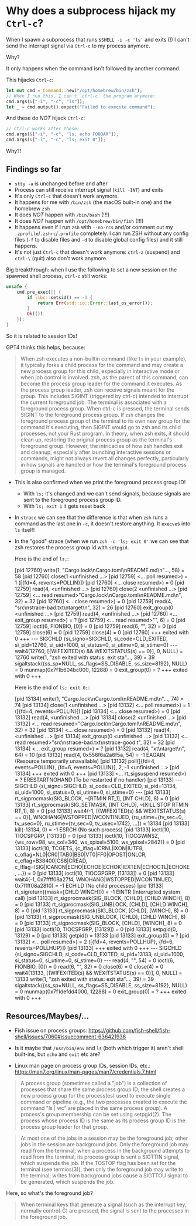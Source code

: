 # Why does a subprocess hijack my `Ctrl-c`?

When I spawn a subprocess that runs `$SHELL -i -c 'ls'` and exits (!)
I can't send the interrupt signal via `Ctrl-c` to my process anymore.

Why?

It only happens when the command isn't followed by another command.

This hijacks `Ctrl-c`:

```rust
let mut cmd = Command::new("/opt/homebrew/bin/zsh");
// When I run this, I can't `ctrl-c` the program anymore:
cmd.args(&["-i", "-c", "ls"]);
let _ = cmd.output().expect("Failed to execute command");
```

And these do _NOT_ hijack `Ctrl-c`:

```rust
// Ctrl-c works after these:
cmd.args(&["-i", "-c", "ls; echo FOOBAR"]);
cmd.args(&["-i", "-c", "ls; exit 0"]);
```

Why?!

## Findings so far

- `stty -a` is unchanged before and after
- Process can still receive interrupt signal (`kill -INT`) and exits
- It's only `Ctrl-c` that doesn't work anymore.
- It happens for me with `/bin/zsh` (the macOS built-in one) and the homebrew `zsh`
- It does _NOT_ happen with `/bin/bash` (!!!)
- It does _NOT_ happen with `/opt/homebrew/bin/fish` (!!!)
- It happens even if I run `zsh` with `--no-rcs` and/or comment out my `.zprofile`/`.zshrc`/`.profile` completely. I can run ZSH without any config files (`-f` to disable files and `-d` to disable global config files) and it still happens.
- It's not just `Ctrl-c` that doesn't work anymore: `ctrl-z` (suspend) and `ctrl-\` (quit) also don't work anymore.

Big breakthrough: when I use the following to set a new session on the spawned shell process, `ctrl-c` still works:

```rust
unsafe {
    cmd.pre_exec(|| {
        if libc::setsid() == -1 {
            return Err(std::io::Error::last_os_error());
        }
        Ok(())
    });
}
```

So it is related to session IDs!

GPT4 thinks this helps, because:

> When zsh executes a non-builtin command (like `ls` in your example), it typically forks a child process for the command and may create a new process group for this child, especially in interactive mode or when job control is involved. zsh, as the parent of this command, can become the process group leader for the command it executes.
> As the process group leader, zsh can receive signals meant for the group. This includes SIGINT (triggered by ctrl-c) intended to interrupt the current foreground job.
> The terminal is associated with a foreground process group. When ctrl-c is pressed, the terminal sends SIGINT to the foreground process group.
> If `zsh` changes the foreground process group of the terminal to its own new group for the command it's executing, then SIGINT would go to zsh and its child processes, not your Rust program.
> In theory, when zsh exits, it should clean up, restoring the original process group as the terminal's foreground group. However, the intricacies of how zsh handles exit and cleanup, especially after launching interactive sessions or commands, might not always revert all changes perfectly, particularly in how signals are handled or how the terminal's foreground process group is managed.


- This is also confirmed when we print the foreground process group ID!
    - With `ls;` it's changed and we can't send signals, because signals are
      sent to the foreground process group ID.
    - With `ls; exit 1` it gets reset back

- In `strace` we can see that the difference is that when `zsh` runs a command
  as the last one in `-c`, it doesn't restore anything. It `execve`s into `ls`
  itself!

- In the "good" strace (when we run `zsh -c 'ls; exit 0'` we can see that zsh
  restores the process group id with `setpgid`.

  Here is the end of `ls;`:

    [pid 12760] write(1, "Cargo.lock\nCargo.toml\nREADME.md\n"..., 58) = 58
    [pid 12760] close(1 <unfinished ...>
    [pid 12759] <... poll resumed>)         = 1 ([{fd=4, revents=POLLIN}])
    [pid 12760] <... close resumed>)        = 0
    [pid 12759] read(4,  <unfinished ...>
    [pid 12760] close(2 <unfinished ...>
    [pid 12759] <... read resumed>"Cargo.lock\nCargo.toml\nREADME.md\n", 32) = 32
    [pid 12760] <... close resumed>)        = 0
    [pid 12759] read(4, "src\nstrace-bad.txt\ntarget\n", 32) = 26
    [pid 12760] exit_group(0 <unfinished ...>
    [pid 12759] read(4,  <unfinished ...>
    [pid 12760] <... exit_group resumed>)   = ?
    [pid 12759] <... read resumed>"", 6)    = 0
    [pid 12759] ioctl(6, FIONBIO, [0])      = 0
    [pid 12759] read(6, "", 32)             = 0
    [pid 12759] close(6)                    = 0
    [pid 12759] close(4)                    = 0
    [pid 12760] +++ exited with 0 +++
    --- SIGCHLD {si_signo=SIGCHLD, si_code=CLD_EXITED, si_pid=12760, si_uid=1000, si_status=0, si_utime=0, si_stime=0} ---
    wait4(12760, [{WIFEXITED(s) && WEXITSTATUS(s) == 0}], 0, NULL) = 12760
    write(1, "zsh exited with status: exit sta"..., 39) = 39
    sigaltstack({ss_sp=NULL, ss_flags=SS_DISABLE, ss_size=8192}, NULL) = 0
    munmap(0x7f1b604bc000, 12288)           = 0
    exit_group(0)                           = ?
    +++ exited with 0 +++

  Here is the end of `ls; exit 0;`:

    [pid 13134] write(1, "Cargo.lock\nCargo.toml\nREADME.md\n"..., 74) = 74
    [pid 13134] close(1 <unfinished ...>
    [pid 13132] <... poll resumed>)         = 1 ([{fd=4, revents=POLLIN}])
    [pid 13134] <... close resumed>)        = 0
    [pid 13132] read(4,  <unfinished ...>
    [pid 13134] close(2 <unfinished ...>
    [pid 13132] <... read resumed>"Cargo.lock\nCargo.toml\nREADME.md\n", 32) = 32
    [pid 13134] <... close resumed>)        = 0
    [pid 13132] read(4,  <unfinished ...>
    [pid 13134] exit_group(0 <unfinished ...>
    [pid 13132] <... read resumed>"src\nstrace-bad.txt\nstrace-good.t", 32) = 32
    [pid 13134] <... exit_group resumed>)   = ?
    [pid 13132] read(4, "xt\ntarget\n", 64) = 10
    [pid 13132] read(4, 0x556f6a2a6f5a, 54) = -1 EAGAIN (Resource temporarily unavailable)
    [pid 13132] poll([{fd=4, events=POLLIN}, {fd=6, events=POLLIN}], 2, -1 <unfinished ...>
    [pid 13134] +++ exited with 0 +++
    [pid 13133] <... rt_sigsuspend resumed>) = ? ERESTARTNOHAND (To be restarted if no handler)
    [pid 13133] --- SIGCHLD {si_signo=SIGCHLD, si_code=CLD_EXITED, si_pid=13134, si_uid=1000, si_status=0, si_utime=0, si_stime=0} ---
    [pid 13133] rt_sigprocmask(SIG_BLOCK, ~[RTMIN RT_1], [INT CHLD], 8) = 0
    [pid 13133] rt_sigprocmask(SIG_SETMASK, [INT CHLD], ~[KILL STOP RTMIN RT_1], 8) = 0
    [pid 13133] wait4(-1, [{WIFEXITED(s) && WEXITSTATUS(s) == 0}], WNOHANG|WSTOPPED|WCONTINUED, {ru_utime={tv_sec=0, tv_usec=0}, ru_stime={tv_sec=0, tv_usec=1742}, ...}) = 13134
    [pid 13133] kill(-13134, 0)             = -1 ESRCH (No such process)
    [pid 13133] ioctl(10, TIOCSPGRP, [13133]) = 0
    [pid 13133] ioctl(10, TIOCGWINSZ, {ws_row=98, ws_col=340, ws_xpixel=5100, ws_ypixel=2842}) = 0
    [pid 13133] ioctl(10, TCGETS, {c_iflag=ICRNL|IXON|IUTF8, c_oflag=NL0|CR0|TAB0|BS0|VT0|FF0|OPOST|ONLCR, c_cflag=B38400|CS8|CREAD, c_lflag=ISIG|ICANON|ECHO|ECHOE|ECHOK|IEXTEN|ECHOCTL|ECHOKE, ...}) = 0
    [pid 13133] ioctl(10, TIOCGPGRP, [13133]) = 0
    [pid 13133] wait4(-1, 0x7ffff08a27f4, WNOHANG|WSTOPPED|WCONTINUED, 0x7ffff08a2810) = -1 ECHILD (No child processes)
    [pid 13133] rt_sigreturn({mask=[CHLD WINCH]}) = -1 EINTR (Interrupted system call)
    [pid 13133] rt_sigprocmask(SIG_BLOCK, [CHLD], [CHLD WINCH], 8) = 0
    [pid 13133] rt_sigprocmask(SIG_UNBLOCK, [CHLD], [CHLD WINCH], 8) = 0
    [pid 13133] rt_sigprocmask(SIG_BLOCK, [CHLD], [WINCH], 8) = 0
    [pid 13133] rt_sigprocmask(SIG_UNBLOCK, [CHLD], [CHLD WINCH], 8) = 0
    [pid 13133] rt_sigprocmask(SIG_BLOCK, [CHLD], [WINCH], 8) = 0
    [pid 13133] ioctl(10, TIOCSPGRP, [13129]) = 0
    [pid 13133] setpgid(0, 13129)           = 0
    [pid 13133] getpid()                    = 13133
    [pid 13133] exit_group(0)               = ?
    [pid 13132] <... poll resumed>)         = 2 ([{fd=4, revents=POLLHUP}, {fd=6, revents=POLLHUP}])
    [pid 13133] +++ exited with 0 +++
    --- SIGCHLD {si_signo=SIGCHLD, si_code=CLD_EXITED, si_pid=13133, si_uid=1000, si_status=0, si_utime=0, si_stime=0} ---
    read(4, "", 54)                         = 0
    ioctl(6, FIONBIO, [0])                  = 0
    read(6, "", 32)                         = 0
    close(6)                                = 0
    close(4)                                = 0
    wait4(13133, [{WIFEXITED(s) && WEXITSTATUS(s) == 0}], 0, NULL) = 13133
    write(1, "zsh exited with status: exit sta"..., 39) = 39
    sigaltstack({ss_sp=NULL, ss_flags=SS_DISABLE, ss_size=8192}, NULL) = 0
    munmap(0x7f1defdd4000, 12288)           = 0
    exit_group(0)                           = ?
    +++ exited with 0 +++

## Resources/Maybes/...

- Fish issue on process groups: https://github.com/fish-shell/fish-shell/issues/7060#issuecomment-636421938

- Is it maybe that `/usr/bin/env` and `ls` (both which trigger it) aren't shell built-ins, but `echo` and `exit` etc are?

- Linux man page on process group IDs, session IDs, etc.: https://man7.org/linux/man-pages/man7/credentials.7.html

> A process group (sometimes called a "job") is a collection of processes that share the same process group ID; the shell creates a new process group for the process(es) used to execute single command or pipeline (e.g., the two processes created to execute the command "ls | wc" are placed in the same process group). A process's group membership can be set using setpgid(2). The process whose process ID is the same as its process group ID is the process group leader for that group.

> At most one of the jobs in a session may be the foreground job; other jobs in the session are background jobs.
> Only the foreground job may read from the terminal; when a process in the background attempts to read from the terminal, its process group is sent a SIGTTIN signal, which suspends the job.
> If the TOSTOP flag has been set for the terminal (see termios(3)), then only the foreground job may write to the terminal; writes from background jobs cause a SIGTTOU signal to be generated, which suspends the job.

Here, so what's the foreground job?

> When terminal keys that generate a signal (such as the interrupt key, normally control-C) are pressed, the signal is sent to the processes in the foreground job.
